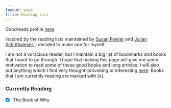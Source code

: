 ```yaml
---
layout: page
title: Reading List
---
```


Goodreads profile [here](https://www.goodreads.com/user/show/58133793-mohit-sharma).

Inspired by the reading lists maintained by [Susan Fowler](https://www.susanjfowler.com/reading-list) and [Julian Schrittwieser](http://www.furidamu.org/books/), I decided to make one for myself.

I am not a voracious reader, but I maintain a big list of bookmarks and books that I want to go through. I hope that making this page will give me some motivation to read some of these good books and long articles. I will also put anything which I find very thought-provoking or interesting [here](/interesting-links/). Books that I am currently reading are marked with [x].

### Currently Reading
- [x] The Book of Why